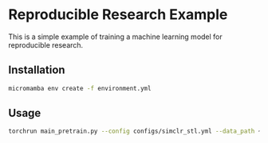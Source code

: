 # Reproducible Research Example

This is a simple example of training a machine learning model for reproducible research. 


## Installation

```bash
micromamba env create -f environment.yml
```

## Usage


```bash
torchrun main_pretrain.py --config configs/simclr_stl.yml --data_path ~/gent/data --output_dir outputs/simclr_stl 
```